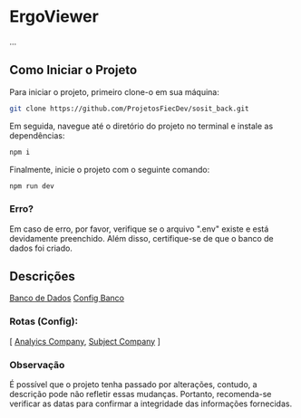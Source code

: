 # ErgoViewer

...

## Como Iniciar o Projeto

Para iniciar o projeto, primeiro clone-o em sua máquina:

```bash
git clone https://github.com/ProjetosFiecDev/sosit_back.git
```

Em seguida, navegue até o diretório do projeto no terminal e instale as dependências:

```bash
npm i
```

Finalmente, inicie o projeto com o seguinte comando:

```bash
npm run dev
```

### Erro?

Em caso de erro, por favor, verifique se o arquivo ".env" existe e está devidamente preenchido. Além disso, certifique-se de que o banco de dados foi criado.

## Descrições

[Banco de Dados](./docs/database/database.md)
[Config Banco](./src/config/database.js)

### Rotas (Config):

[ [Analyics Company](./src/routes/analytics-company.routes.js), [Subject Company](./src/routes/subject-company.routes.js) ]

### Observação

É possível que o projeto tenha passado por alterações, contudo, a descrição pode não refletir essas mudanças. Portanto, recomenda-se verificar as datas para confirmar a integridade das informações fornecidas.
